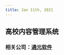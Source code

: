 ```yaml
---
title: Jan 11th, 2021
---
```


## 高校内容管理系统
### 相关公司：[通元软件](https://www.gpowersoft.com/index.htm)
###
